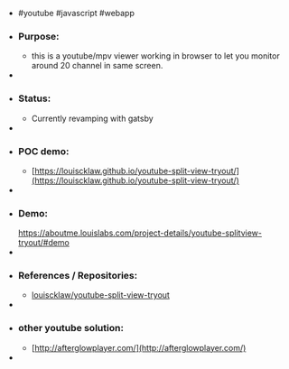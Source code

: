 - #youtube #javascript #webapp
- ### Purpose:
	- this is a youtube/mpv viewer working in browser to let you monitor around 20 channel in same screen.
-
- ### Status:
	- Currently revamping with gatsby
-
- ### POC demo:
	- [https://louiscklaw.github.io/youtube-split-view-tryout/](https://louiscklaw.github.io/youtube-split-view-tryout/)
-
- ### Demo:
  https://aboutme.louislabs.com/project-details/youtube-splitview-tryout/#demo
-
- ### References / Repositories:
	- [louiscklaw/youtube-split-view-tryout](https://www.github.com/louiscklaw/youtube-split-view-tryout)
-
- ### other youtube solution:
	- [http://afterglowplayer.com/](http://afterglowplayer.com/)
-